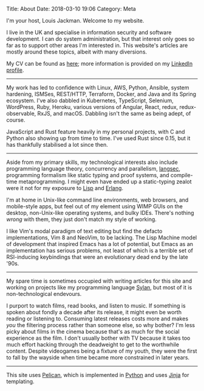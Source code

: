 Title: About
Date: 2018-03-10 19:06
Category: Meta

I'm your host, Louis Jackman. Welcome to my website.

I live in the UK and specialise in information security and software
development. I can do system administration, but that interest only goes so far
as to support other areas I'm interested in. This website's articles are mostly
around these topics, albeit with many diversions.

My CV can be found as [here](/theme/cv.html); more information is provided on my
[LinkedIn profile](https://uk.linkedin.com/in/louis-jackman).

***

My work has led to confidence with Linux, AWS, Python, Ansible, system
hardening, ISMSes, REST/HTTP, Terraform, Docker, and Java and its Spring
ecosystem.  I've also dabbled in Kubernetes, TypeScript, Selenium, WordPress,
Ruby, Heroku, various versions of Angular, React, redux, redux-observable, RxJS,
and macOS. Dabbling isn't the same as being adept, of course.

JavaScript and Rust feature heavily in my personal projects, with C and Python
also showing up from time to time. I've used Rust since 0.15, but it has
thankfully stabilised a lot since then.

***

Aside from my primary skills, my technological interests also include
programming language theory, concurrency and parallelism,
[langsec](http://langsec.org/), programming formalism like static typing and
proof systems, and compile-time metaprogramming. I might even have ended up a
static-typing zealot were it not for my exposure to
[Lisp](http://lisp-lang.org/) and [Erlang](https://www.erlang.org/).

I'm at home in Unix-like command line environments, web browsers, and
mobile-style apps, but feel out of my element using WIMP GUIs on the desktop,
non-Unix-like operating systems, and bulky IDEs. There's nothing _wrong_ with
them, they just don't match my style of working.

I like Vim's modal paradigm of text editing but find the defacto
implementations, Vim 8 and NeoVim, to be lacking. The Lisp Machine model of
development that inspired Emacs has a lot of potential, but Emacs as an
implementation has serious problems, not least of which is a terrible set of
RSI-inducing keybindings that were an evolutionary dead end by the late '90s.

***

My spare time is sometimes occupied with writing articles for this site and
working on projects like my programming language
[Sylan](https://sylan.technology/), but most of it is non-technological
endevours.

I purport to watch films, read books, and listen to music. If something is
spoken about fondly a decade after its release, it might even be worth reading
or listening to. Consuming latest releases costs more and makes _you_ the
filtering process rather than someone else, so why bother?  I'm less picky about
films in the cinema because that's as much for the social experience as the
film. I don't usually bother with TV because it takes too much effort hacking
through the deadweight to get to the worthwhile content. Despite videogames
being a fixture of my youth, they were the first to fall by the wayside when
time became more constrained in later years.

***

This site uses [Pelican](https://getpelican.com), which is implemented in
[Python](https://www.python.org) and uses [Jinja](http://jinja.pocoo.org) for
templating.
